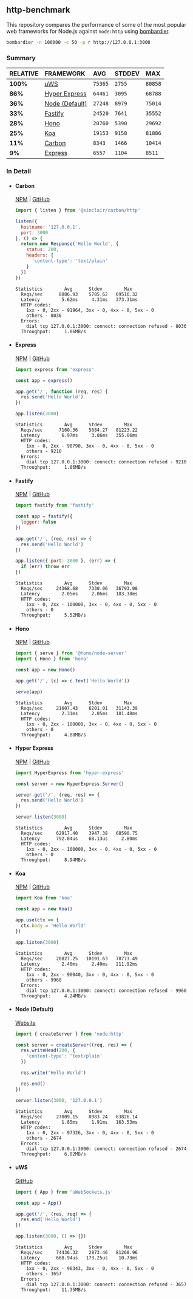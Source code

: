 ## http-benchmark

This repository compares the performance of some of the most popular web frameworks for Node.js against `node:http` using [bombardier](https://github.com/codesenberg/bombardier).

```bash
bombardier -n 100000 -c 50 -p r http://127.0.0.1:3000
```

### Summary

| RELATIVE | FRAMEWORK | AVG | STDDEV | MAX |
| :--- | :--- | :--- | :--- | :--- |
| **100%** | [uWS](#uws) | `75365` | `2755` | `80858` |
| **86%** | [Hyper Express](#hyper-express) | `64461` | `3095` | `68788` |
| **36%** | [Node (Default)](#node-default) | `27248` | `8979` | `75014` |
| **33%** | [Fastify](#fastify) | `24520` | `7641` | `35552` |
| **28%** | [Hono](#hono) | `20760` | `5390` | `29692` |
| **25%** | [Koa](#koa) | `19153` | `9158` | `81886` |
| **11%** | [Carbon](#carbon) | `8343` | `1466` | `10414` |
| **9%** | [Express](#express) | `6557` | `1104` | `8511` |


### In Detail

- #### Carbon
  [NPM](https://npmjs.com/@sinclair/carbon) | [GitHub](https://github.com/sinclairzx81/carbon)
  ```js
  import { listen } from '@sinclair/carbon/http'

  listen({
    hostname: '127.0.0.1',
    port: 3000
  }, () => {
    return new Response('Hello World', {
      status: 200,
      headers: {
        'content-type': 'text/plain'
      }
    })
  })
  ```

  ```
  Statistics        Avg      Stdev        Max
    Reqs/sec      8886.93    5785.62   69516.32
    Latency        5.62ms     4.31ms   373.31ms
    HTTP codes:
      1xx - 0, 2xx - 91964, 3xx - 0, 4xx - 0, 5xx - 0
      others - 8036
    Errors:
      dial tcp 127.0.0.1:3000: connect: connection refused - 8036
    Throughput:     1.86MB/s
  ```

- #### Express
  [NPM](https://npmjs.com/express) | [GitHub](https://github.com/expressjs/express)
  ```js
  import express from 'express'

  const app = express()

  app.get('/', function (req, res) {
    res.send('Hello World')
  })

  app.listen(3000)
  ```

  ```
  Statistics        Avg      Stdev        Max
    Reqs/sec      7160.36    5684.27   81223.22
    Latency        6.97ms     3.86ms   355.66ms
    HTTP codes:
      1xx - 0, 2xx - 90790, 3xx - 0, 4xx - 0, 5xx - 0
      others - 9210
    Errors:
      dial tcp 127.0.0.1:3000: connect: connection refused - 9210
    Throughput:     1.86MB/s
  ```

- #### Fastify
  [NPM](https://npmjs.com/fastify) | [GitHub](https://github.com/fastify/fastify)
  ```js
  import fastify from 'fastify'

  const app = fastify({
    logger: false
  })

  app.get('/', (req, res) => {
    res.send('Hello World')
  })

  app.listen({ port: 3000 }, (err) => {
    if (err) throw err
  })
  ```

  ```
  Statistics        Avg      Stdev        Max
    Reqs/sec     24368.68    7330.06   36793.08
    Latency        2.05ms     2.06ms   183.38ms
    HTTP codes:
      1xx - 0, 2xx - 100000, 3xx - 0, 4xx - 0, 5xx - 0
      others - 0
    Throughput:     5.52MB/s
  ```

- #### Hono
  [NPM](https://npmjs.com/hono) | [GitHub](https://github.com/honojs/hono)
  ```js
  import { serve } from '@hono/node-server'
  import { Hono } from 'hono'

  const app = new Hono()

  app.get('/', (c) => c.text('Hello World'))

  serve(app)
  ```

  ```
  Statistics        Avg      Stdev        Max
    Reqs/sec     21607.43    6201.01   31143.39
    Latency        2.31ms     2.05ms   181.48ms
    HTTP codes:
      1xx - 0, 2xx - 100000, 3xx - 0, 4xx - 0, 5xx - 0
      others - 0
    Throughput:     4.88MB/s
  ```

- #### Hyper Express
  [NPM](https://npmjs.com/hyper-express) | [GitHub](https://github.com/kartikk221/hyper-express)
  ```js
  import HyperExpress from 'hyper-express'

  const server = new HyperExpress.Server()

  server.get('/', (req, res) => {
    res.send('Hello World')
  })

  server.listen(3000)
  ```

  ```
  Statistics        Avg      Stdev        Max
    Reqs/sec     62917.40    3947.38   68590.75
    Latency      792.84us    68.13us     2.80ms
    HTTP codes:
      1xx - 0, 2xx - 100000, 3xx - 0, 4xx - 0, 5xx - 0
      others - 0
    Throughput:     8.94MB/s
  ```

- #### Koa
  [NPM](https://npmjs.com/koa) | [GitHub](https://github.com/koajs/koa)
  ```js
  import Koa from 'koa'

  const app = new Koa()

  app.use(ctx => {
    ctx.body = 'Hello World'
  })

  app.listen(3000)
  ```

  ```
  Statistics        Avg      Stdev        Max
    Reqs/sec     20827.25   10191.63   78773.49
    Latency        2.40ms     2.40ms   211.92ms
    HTTP codes:
      1xx - 0, 2xx - 90040, 3xx - 0, 4xx - 0, 5xx - 0
      others - 9960
    Errors:
      dial tcp 127.0.0.1:3000: connect: connection refused - 9960
    Throughput:     4.24MB/s
  ```

- #### Node (Default)
  [Website](https://nodejs.org/api/http.html)
  ```js
  import { createServer } from 'node:http'

  const server = createServer((req, res) => {
    res.writeHead(200, {
      'content-type': 'text/plain'
    })

    res.write('Hello World')

    res.end()
  })

  server.listen(3000, '127.0.0.1')
  ```

  ```
  Statistics        Avg      Stdev        Max
    Reqs/sec     27009.15    8983.24   63826.14
    Latency        1.85ms     1.91ms   163.53ms
    HTTP codes:
      1xx - 0, 2xx - 97326, 3xx - 0, 4xx - 0, 5xx - 0
      others - 2674
    Errors:
      dial tcp 127.0.0.1:3000: connect: connection refused - 2674
    Throughput:     6.02MB/s
  ```

- #### uWS
  [GitHub](https://github.com/uNetworking/uWebSockets.js)
  ```js
  import { App } from 'uWebSockets.js'

  const app = App()

  app.get('/', (res, req) => {
    res.end('Hello World')
  })

  app.listen(3000, () => {})
  ```

  ```
  Statistics        Avg      Stdev        Max
    Reqs/sec     74436.32    2873.46   81268.96
    Latency      668.94us   173.25us    10.73ms
    HTTP codes:
      1xx - 0, 2xx - 96343, 3xx - 0, 4xx - 0, 5xx - 0
      others - 3657
    Errors:
      dial tcp 127.0.0.1:3000: connect: connection refused - 3657
    Throughput:    11.35MB/s
  ```


